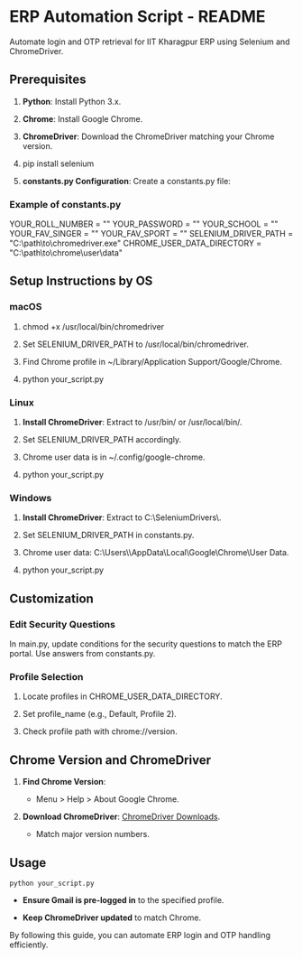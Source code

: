 ERP Automation Script - README
==============================

Automate login and OTP retrieval for IIT Kharagpur ERP using Selenium and ChromeDriver.

Prerequisites
-------------

1.  **Python**: Install Python 3.x.
    
2.  **Chrome**: Install Google Chrome.
    
3.  **ChromeDriver**: Download the ChromeDriver matching your Chrome version.
    
4.  pip install selenium
    
5.  **constants.py Configuration**: Create a constants.py file:
    

### Example of constants.py

YOUR_ROLL_NUMBER = "<your roll no>"
YOUR_PASSWORD = "<your password>"
YOUR_SCHOOL = "<answer to security question>"
YOUR_FAV_SINGER = "<answer to security question>"
YOUR_FAV_SPORT = "<answer to security question>"
SELENIUM_DRIVER_PATH = "C:\\path\\to\\chromedriver.exe"
CHROME_USER_DATA_DIRECTORY = "C:\\path\\to\\chrome\\user\\data"


Setup Instructions by OS
------------------------

### macOS

1.  chmod +x /usr/local/bin/chromedriver
    
2.  Set SELENIUM\_DRIVER\_PATH to /usr/local/bin/chromedriver.
    
3.  Find Chrome profile in ~/Library/Application Support/Google/Chrome.
    
4.  python your\_script.py
    

### Linux

1.  **Install ChromeDriver**: Extract to /usr/bin/ or /usr/local/bin/.
    
2.  Set SELENIUM\_DRIVER\_PATH accordingly.
    
3.  Chrome user data is in ~/.config/google-chrome.
    
4.  python your\_script.py
    

### Windows

1.  **Install ChromeDriver**: Extract to C:\\SeleniumDrivers\\.
    
2.  Set SELENIUM\_DRIVER\_PATH in constants.py.
    
3.  Chrome user data: C:\\Users\\\\AppData\\Local\\Google\\Chrome\\User Data.
    
4.  python your\_script.py
    

Customization
-------------

### Edit Security Questions

In main.py, update conditions for the security questions to match the ERP portal. Use answers from constants.py.

### Profile Selection

1.  Locate profiles in CHROME\_USER\_DATA\_DIRECTORY.
    
2.  Set profile\_name (e.g., Default, Profile 2).
    
3.  Check profile path with chrome://version.
    

Chrome Version and ChromeDriver
-------------------------------

1.  **Find Chrome Version**:
    
    *   Menu > Help > About Google Chrome.
        
2.  **Download ChromeDriver**: [ChromeDriver Downloads](https://sites.google.com/chromium.org/driver/).
    
    *   Match major version numbers.
        

Usage
-----

`python your_script.py `

*   **Ensure Gmail is pre-logged in** to the specified profile.
    
*   **Keep ChromeDriver updated** to match Chrome.
    

By following this guide, you can automate ERP login and OTP handling efficiently.

